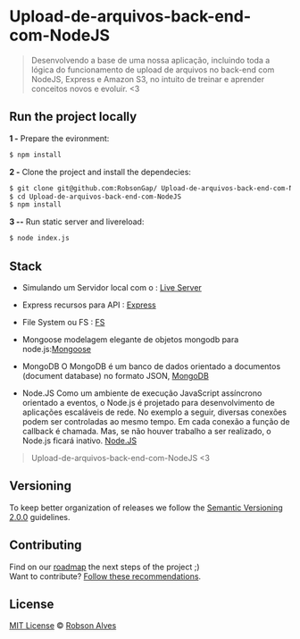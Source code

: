 # Upload-de-arquivos-back-end-com-NodeJS
>Desenvolvendo  a base de uma  nossa aplicação, incluindo toda a lógica do funcionamento de upload de arquivos no back-end com NodeJS, Express e Amazon S3, no intuito de treinar e aprender conceitos novos e evoluir.
 <3

## Run the project locally

**1 -** Prepare the evironment:
 
 ```sh
 $ npm install 
```

**2 -** Clone the project and install the dependecies:

```sh
$ git clone git@github.com:RobsonGap/ Upload-de-arquivos-back-end-com-NodeJS
$ cd Upload-de-arquivos-back-end-com-NodeJS
$ npm install
```
**3 --** Run static server and livereload:

```sh
$ node index.js
```

## Stack

- Simulando um Servidor local com o : [Live Server](http://tapiov.net/live-server/)

- Express recursos para API : [Express](https://expressjs.com/pt-br/)
- File System ou FS : [FS](https://nodejs.org/api/fs.html#fs_file_system)

- Mongoose modelagem elegante de objetos mongodb para node.js:[Mongoose](https://mongoosejs.com/)

- MongoDB O MongoDB é um banco de dados orientado a documentos (document database) no formato JSON, [MongoDB](https://docs.mongodb.com/manual/tutorial/)

- Node.JS Como um ambiente de execução JavaScript assíncrono orientado a eventos, o Node.js é projetado para desenvolvimento de aplicações escaláveis de rede. No exemplo a seguir, diversas conexões podem ser controladas ao mesmo tempo. Em cada conexão a função de callback é chamada. Mas, se não houver trabalho a ser realizado, o Node.js ficará inativo.  [Node.JS](https://nodejs.org/pt-br/about/)

    

> Upload-de-arquivos-back-end-com-NodeJS <3

## Versioning

To keep better organization of releases we follow the [Semantic Versioning 2.0.0](http://semver.org/) guidelines.

## Contributing
Find on our [roadmap](https://github.com/RobsonGap/Upload-de-arquivos-back-end-com-NodeJS/issues/1) the next steps of the project ;)
<br>
Want to contribute? [Follow these recommendations](https://github.com/RobsonGap/Upload-de-arquivos-back-end-com-NodeJS/CONTRIBUTING.md).



## License
[MIT License](https://github.com/RobsonGap/Upload-de-arquivos-back-end-com-NodeJS/LICENSE.md) © [Robson Alves](https://github.com/RobsonGap/)


